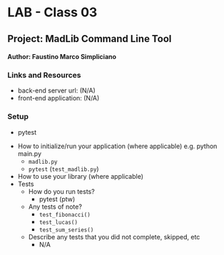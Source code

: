 # LAB - Class 03
## Project: MadLib Command Line Tool
#### Author: Faustino Marco Simpliciano

### Links and Resources
- back-end server url: (N/A)
- front-end application: (N/A)

### Setup
<!-- .env requirements (where applicable) -->
- pytest
<!-- 
- PORT - Port Number
- DATABASE_URL - URL to the running Postgres instance/db -->
- How to initialize/run your application (where applicable) e.g. python main.py
  - `madlib.py`
  - `pytest` (`test_madlib.py`)
- How to use your library (where applicable)
- Tests
  - How do you run tests?
    - pytest (ptw)
  - Any tests of note?
    - `test_fibonacci()`
    - `test_lucas()`
    - `test_sum_series()`
  - Describe any tests that you did not complete, skipped, etc
    - N/A